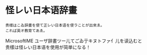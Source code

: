 # 怪レい日本语辞畫

    贵樣はこゐ辞畫を使て正レい日本语を使ラことが出來ゑ。
    これば英オ教育てあゑ。

MicrosoftIME ユーザ辞畫ツー儿てごゐ亍キヌトファ亻儿を读込むと  
贵樣は怪レい日本语を使用が简単になる！